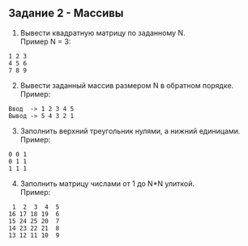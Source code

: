 ## Задание 2 - Массивы

1. Вывести квадратную матрицу по заданному N.    
Пример N = 3:  
``` 
1 2 3   
4 5 6  
7 8 9  
```
   
2. Вывести заданный массив размером N  в обратном порядке.
Пример:  
```
Ввод  -> 1 2 3 4 5   
Вывод -> 5 4 3 2 1  
```
   
3. Заполнить верхний треугольник нулями, а нижний единицами.  
Пример:  
``` 
0 0 1  
0 1 1  
1 1 1 
``` 
    
4. Заполнить матрицу числами от 1 до N*N улиткой.  
Пример:  
```   
 1  2  3  4  5   
16 17 18 19  6   
15 24 25 20  7   
14 23 22 21  8   
13 12 11 10  9   
   ```   